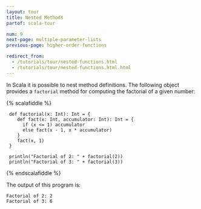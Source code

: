```yaml
---
layout: tour
title: Nested Methods
partof: scala-tour

num: 9
next-page: multiple-parameter-lists
previous-page: higher-order-functions

redirect_from:
  - /tutorials/tour/nested-functions.html
  - /tutorials/tour/nested-functions.html.html
---
```


In Scala it is possible to nest method definitions. The following object provides a `factorial` method for computing the factorial of a given number:

{% scalafiddle %}
```tut
 def factorial(x: Int): Int = {
    def fact(x: Int, accumulator: Int): Int = {
      if (x <= 1) accumulator
      else fact(x - 1, x * accumulator)
    }  
    fact(x, 1)
 }

 println("Factorial of 2: " + factorial(2))
 println("Factorial of 3: " + factorial(3))
```
{% endscalafiddle %}

The output of this program is:

```
Factorial of 2: 2
Factorial of 3: 6
```
